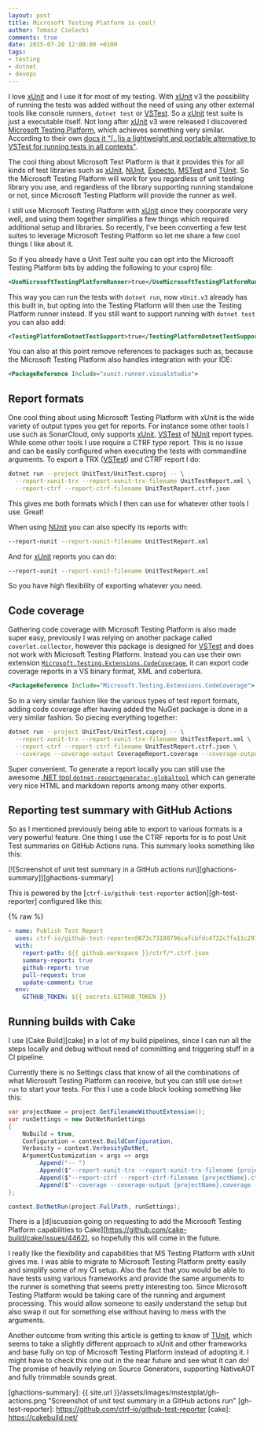 ```yaml
---
layout: post
title: Microsoft Testing Platform is cool!
author: Tomasz Cielecki
comments: true
date: 2025-07-20 12:00:00 +0100
tags:
- testing
- dotnet
- devops
---
```


I love [xUnit][xunit] and I use it for most of my testing. With [xUnit][xunit] v3 the possibility of running the tests was added without the need of using any other external tools like console runners, `dotnet test` or [VSTest][vstest]. So a [xUnit][xunit] test suite is just a executable itself.
Not long after [xUnit][xunit] v3 were released I discovered [Microsoft Testing Platform][mstestplatdoc], which achieves something very similar. According to their own [docs it "\[..\]is a lightweight and portable alternative to VSTest for running tests in all contexts"][mstestplatdoc].

The cool thing about Microsoft Test Platform is that it provides this for all kinds of test libraries such as [xUnit][xunit], [NUnit][nunit], [Expecto][expecto], [MSTest][mstest] and [TUnit][tunit]. So the Microsoft Testing Platform will work for you regardless of unit testing library you use, and regardless of the library supporting running standalone or not, since Microsoft Testing Platform will provide the runner as well.

I still use Microsoft Testing Platform with [xUnit][xunit] since they coorporate very well, and using them together simplifies a few things which required additional setup and libraries. So recently, I've been converting a few test suites to leverage Microsoft Testing Platform so let me share a few cool things I like about it.

So if you already have a Unit Test suite you can opt into the Microsoft Testing Platform bits by adding the following to your csproj file:

```xml
<UseMicrosoftTestingPlatformRunner>true</UseMicrosoftTestingPlatformRunner>
```

This way you can run the tests with `dotnet run`, now `xUnit.v3` already has this built in, but opting into the Testing Platform will then use the Testing Platform runner instead. If you still want to support running with `dotnet test` you can also add:

```xml
<TestingPlatformDotnetTestSupport>true</TestingPlatformDotnetTestSupport>
```

You can also at this point remove references to packages such as, because the Microsoft Testing Platform also handles integration with your IDE:

```xml
<PackageReference Include="xunit.runner.visualstudio">
```

## Report formats

One cool thing about using Microsoft Testing Platform with xUnit is the wide variety of output types you get for reports. For instance some other tools I use such as SonarCloud, only supports [xUnit][xunit], [VSTest][vstest] of [NUnit][nunit] report types.
While some other tools I use require a CTRF type report. This is no issue and can be easily configured when executing the tests with commandline arguments. To export a TRX ([VSTest][vstest]) and CTRF report I do:

```bash
dotnet run --project UnitTest/UnitTest.csproj -- \
  --report-xunit-trx --report-xunit-trx-filename UnitTestReport.xml \
  --report-ctrf --report-ctrf-filename UnitTestReport.ctrf.json
```

This gives me both formats which I then can use for whatever other tools I use. Great!

When using [NUnit][nunit] you can also specify its reports with:

```bash
--report-nunit --report-nunit-filename UnitTestReport.xml
```

And for [xUnit][xunit] reports you can do:

```bash
--report-xunit --report-xunit-filename UnitTestReport.xml
```

So you have high flexibility of exporting whatever you need.

## Code coverage

Gathering code coverage with Microsoft Testing Platform is also made super easy, previously I was relying on another package called `coverlet.collector`, however this package is designed for [VSTest][vstest] and does not work with Microsoft Testing Platform. Instead you can use their own extension [`Microsoft.Testing.Extensions.CodeCoverage`][codecoverageext], it can export code coverage reports in a VS binary format, XML and cobertura.

```xml
<PackageReference Include="Microsoft.Testing.Extensions.CodeCoverage">
```

So in a very similar fashion like the various types of test report formats, adding code coverage after having added the NuGet package is done in a very similar fashion. So piecing everything together:

```bash
dotnet run --project UnitTest/UnitTest.csproj -- \
  --report-xunit-trx --report-xunit-trx-filename UnitTestReport.xml \
  --report-ctrf --report-ctrf-filename UnitTestReport.ctrf.json \
  --coverage --coverage-output CoverageReport.coverage --coverage-output-format cobertura
```

Super convenient. To generate a report locally you can still use the awesome [.NET tool `dotnet-reportgenerator-globaltool`][reportgenerator] which can generate very nice HTML and markdown reports among many other exports.

## Reporting test summary with GitHub Actions

So as I mentioned previously being able to export to various formats is a very powerful feature. One thing I use the CTRF reports for is to post Unit Test summaries on GitHub Actions runs. This summary looks something like this:

[![Screenshot of unit test summary in a GitHub actions run][ghactions-summary]][ghactions-summary]

This is powered by the [`ctrf-io/github-test-reporter` action][gh-test-reporter] configured like this:

{% raw %}
```yaml
- name: Publish Test Report
  uses: ctrf-io/github-test-reporter@073c73100796cafcbfdc4722c7fa11c29730439e #v1.0.18
  with:
    report-path: ${{ github.workspace }}/ctrf/*.ctrf.json
    summary-report: true
    github-report: true
    pull-request: true
    update-comment: true
  env:
    GITHUB_TOKEN: ${{ secrets.GITHUB_TOKEN }}
```

## Running builds with Cake

I use [Cake Build][cake] in a lot of my build pipelines, since I can run all the steps locally and debug without need of committing and triggering stuff in a CI pipeline.

Currently there is no Settings class that know of all the combinations of what Microsoft Testing Platform can receive, but you can still use `dotnet run` to start your tests. For this I use a code block looking something like this:

```csharp
var projectName = project.GetFilenameWithoutExtension();
var runSettings = new DotNetRunSettings
{
    NoBuild = true,
    Configuration = context.BuildConfiguration,
    Verbosity = context.VerbosityDotNet,
    ArgumentCustomization = args => args
        .Append("-- ")
        .Append($"--report-xunit-trx --report-xunit-trx-filename {projectName}.trx")
        .Append($"--report-ctrf --report-ctrf-filename {projectName}.ctrf.json")
        .Append($"--coverage --coverage-output {projectName}.coverage --coverage-output-format cobertura")
};

context.DotNetRun(project.FullPath, runSettings);
```

There is a [d]iscussion going on requesting to add the Microsoft Testing Platform capabilities to Cake][https://github.com/cake-build/cake/issues/4462], so hopefully this will come in the future.

I really like the flexibility and capabilities that MS Testing Platform with xUnit gives me. I was able to migrate to Microsoft Testing Platform pretty easily and simplify some of my CI setup. Also the fact that you would be able to have tests using various frameworks and provide the same arguments to the runner is something that seems pretty interesting too. Since Microsoft Testing Platform would be taking care of the running and argument processing. This would allow someone to easily understand the setup but also swap it out for something else without having to mess with the arguments.

Another outcome from writing this article is getting to know of [TUnit][tunit], which seems to take a slightly different approach to xUnit and other frameworks and base fully on top of Microsoft Testing Platform instead of adopting it. I might have to check this one out in the near future and see what it can do! The promise of heavily relying on Source Generators, supporting NativeAOT and fully trimmable sounds great.

[xunit]: https://xunit.net/
[vstest]: https://github.com/microsoft/vstest
[nunit]: https://nunit.org/
[expecto]: https://github.com/haf/expecto
[mstest]: https://github.com/microsoft/testfx
[tunit]: https://github.com/thomhurst/TUnit
[mstestplatdoc]: https://learn.microsoft.com/en-us/dotnet/core/testing/microsoft-testing-platform-intro
[reportgenerator]: https://github.com/danielpalme/ReportGenerator
[codecoverageext]: https://www.nuget.org/packages/Microsoft.Testing.Extensions.CodeCoverage
[ghactions-summary]: {{ site.url }}/assets/images/mstestplat/gh-actions.png "Screenshot of unit test summary in a GitHub actions run"
[gh-test-reporter]: https://github.com/ctrf-io/github-test-reporter
[cake]: https://cakebuild.net/